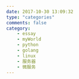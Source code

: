 ```yaml
---
date: 2017-10-30 13:09:32
type: "categories"
comments: false
category: 
    - essay
    - myWorld
    - python
    - golang
    - linux
    - 服务器
    - 微服务
---
```

